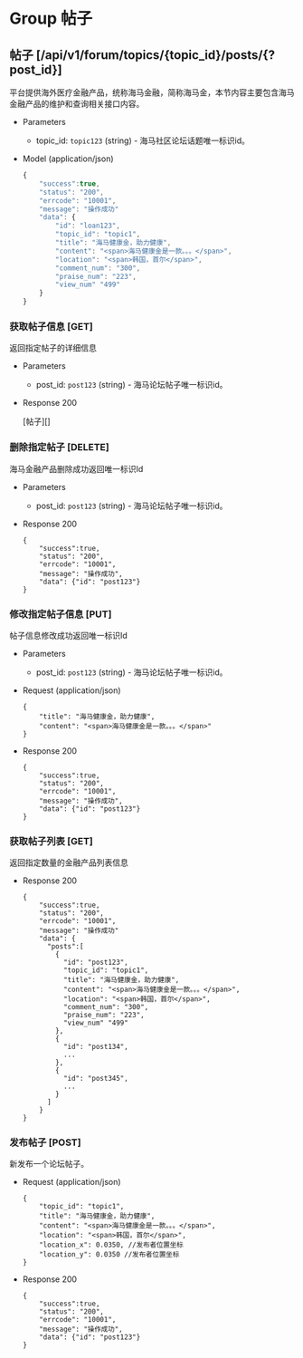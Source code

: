 # Group 帖子

## 帖子 [/api/v1/forum/topics/{topic_id}/posts/{?post_id}]
平台提供海外医疗金融产品，统称海马金融，简称海马金，本节内容主要包含海马金融产品的维护和查询相关接口内容。

+ Parameters
    + topic_id: `topic123` (string) - 海马社区论坛话题唯一标识id。

+ Model (application/json)

    ```js
    {
        "success":true,
        "status": "200",
        "errcode": "10001",
        "message": "操作成功"
        "data": {
            "id": "loan123",
            "topic_id": "topic1",
            "title": "海马健康金，助力健康",
            "content": "<span>海马健康金是一款。。。</span>",
            "location": "<span>韩国，首尔</span>",
            "comment_num": "300",
            "praise_num": "223",
            "view_num" "499"
        }
    }
    ```

### 获取帖子信息 [GET]
返回指定帖子的详细信息

+ Parameters
    + post_id: `post123` (string) - 海马论坛帖子唯一标识id。

+ Response 200

  [帖子][]

### 删除指定帖子 [DELETE]
海马金融产品删除成功返回唯一标识Id

+ Parameters
    + post_id: `post123` (string) - 海马论坛帖子唯一标识id。

+ Response 200

      {
          "success":true,
          "status": "200",
          "errcode": "10001",
          "message": "操作成功",
          "data": {"id": "post123"}
      }

### 修改指定帖子信息 [PUT]
帖子信息修改成功返回唯一标识Id

+ Parameters
    + post_id: `post123` (string) - 海马论坛帖子唯一标识id。

+ Request (application/json)

      {
          "title": "海马健康金，助力健康",
          "content": "<span>海马健康金是一款。。。</span>"
      }

+ Response 200

      {
          "success":true,
          "status": "200",
          "errcode": "10001",
          "message": "操作成功",
          "data": {"id": "post123"}
      }

### 获取帖子列表 [GET]
返回指定数量的金融产品列表信息

+ Response 200

      {
          "success":true,
          "status": "200",
          "errcode": "10001",
          "message": "操作成功"
          "data": {
            "posts":[
              {
                "id": "post123",
                "topic_id": "topic1",
                "title": "海马健康金，助力健康",
                "content": "<span>海马健康金是一款。。。</span>",
                "location": "<span>韩国，首尔</span>",
                "comment_num": "300",
                "praise_num": "223",
                "view_num" "499"
              },
              {
                "id": "post134",
                ...
              },
              {
                "id": "post345",
                ...
              }
            ]
          }
      }

### 发布帖子 [POST]
新发布一个论坛帖子。

+ Request (application/json)

      {
          "topic_id": "topic1",
          "title": "海马健康金，助力健康",
          "content": "<span>海马健康金是一款。。。</span>",
          "location": "<span>韩国，首尔</span>",
          "location_x": 0.0350, //发布者位置坐标
          "location_y": 0.0350 //发布者位置坐标
      }

+ Response 200

      {
          "success":true,
          "status": "200",
          "errcode": "10001",
          "message": "操作成功",
          "data": {"id": "post123"}
      }
